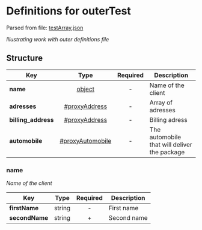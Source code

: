 # __Definitions for outerTest__
Parsed from file: [testArray.json](https://github.com/McCastles/JMC/blob/master/examples/outer/testArray.json)

_Illustrating work with outer definitions file_
## __Structure__

|Key|Type|Required|Description|
|-|:-:|:-:|-|
|__name__|[object](#name)|-|Name of the client|
|__adresses__|[#proxyAddress](./definitions/proxy.md#proxyAddress)|-|Array of adresses|
|__billing_address__|[#proxyAddress](./definitions/proxy.md#proxyAddress)|-|Billing adress|
|__automobile__|[#proxyAutomobile](./definitions/proxy.md#proxyAutomobile)|-|The automobile that will deliver the package|
### __name__
_Name of the client_

|Key|Type|Required|Description|
|-|:-:|:-:|-|
|__firstName__|string|-|First name|
|__secondName__|string|+|Second name|
